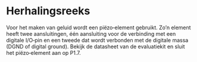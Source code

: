 # Herhalingsreeks

Voor het maken van geluid wordt een piëzo‐element gebruikt. Zo’n element heeft twee
aansluitingen, één aansluiting voor de verbinding met een digitale I/O‐pin en een tweede dat wordt
verbonden met de digitale massa (DGND of digital ground). Bekijk de datasheet van de evaluatiekit
en sluit het piëzo‐element aan op P1.7.
